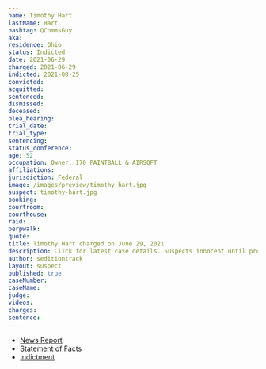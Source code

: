 ```yaml
---
name: Timothy Hart
lastName: Hart
hashtag: QCommsGuy
aka:
residence: Ohio
status: Indicted
date: 2021-06-29
charged: 2021-06-29
indicted: 2021-08-25
convicted:
acquitted:
sentenced:
dismissed:
deceased:
plea_hearing:
trial_date:
trial_type:
sentencing:
status_conference:
age: 52
occupation: Owner, I70 PAINTBALL & AIRSOFT
affiliations:
jurisdiction: Federal
image: /images/preview/timothy-hart.jpg
suspect: timothy-hart.jpg
booking:
courtroom:
courthouse:
raid:
perpwalk:
quote:
title: Timothy Hart charged on June 29, 2021
description: Click for latest case details. Suspects innocent until proven guilty.
author: seditiontrack
layout: suspect
published: true
caseNumber: 
caseName:
judge:
videos:
charges:
sentence:
---
```

- [News Report](https://www.wusa9.com/article/news/national/capitol-riots/i70-paintball-and-airsoft-owner-charged-in-capitol-riots-wearing-qanon-gear-timothy-hart/65-b2582dd8-1272-4dd0-817c-e56829faf180)
- [Statement of Facts](https://www.justice.gov/usao-dc/case-multi-defendant/file/1408076/download)
- [Indictment](https://www.justice.gov/usao-dc/case-multi-defendant/file/1459926/download)
